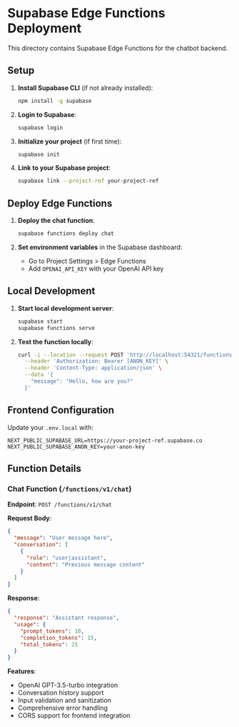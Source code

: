# Supabase Edge Functions Deployment

This directory contains Supabase Edge Functions for the chatbot backend.

## Setup

1. **Install Supabase CLI** (if not already installed):
   ```bash
   npm install -g supabase
   ```

2. **Login to Supabase**:
   ```bash
   supabase login
   ```

3. **Initialize your project** (if first time):
   ```bash
   supabase init
   ```

4. **Link to your Supabase project**:
   ```bash
   supabase link --project-ref your-project-ref
   ```

## Deploy Edge Functions

1. **Deploy the chat function**:
   ```bash
   supabase functions deploy chat
   ```

2. **Set environment variables** in the Supabase dashboard:
   - Go to Project Settings > Edge Functions
   - Add `OPENAI_API_KEY` with your OpenAI API key

## Local Development

1. **Start local development server**:
   ```bash
   supabase start
   supabase functions serve
   ```

2. **Test the function locally**:
   ```bash
   curl -i --location --request POST 'http://localhost:54321/functions/v1/chat' \
     --header 'Authorization: Bearer [ANON_KEY]' \
     --header 'Content-Type: application/json' \
     --data '{
       "message": "Hello, how are you?"
     }'
   ```

## Frontend Configuration

Update your `.env.local` with:
```
NEXT_PUBLIC_SUPABASE_URL=https://your-project-ref.supabase.co
NEXT_PUBLIC_SUPABASE_ANON_KEY=your-anon-key
```

## Function Details

### Chat Function (`/functions/v1/chat`)

**Endpoint**: `POST /functions/v1/chat`

**Request Body**:
```json
{
  "message": "User message here",
  "conversation": [
    {
      "role": "user|assistant",
      "content": "Previous message content"
    }
  ]
}
```

**Response**:
```json
{
  "response": "Assistant response",
  "usage": {
    "prompt_tokens": 10,
    "completion_tokens": 15,
    "total_tokens": 25
  }
}
```

**Features**:
- OpenAI GPT-3.5-turbo integration
- Conversation history support
- Input validation and sanitization
- Comprehensive error handling
- CORS support for frontend integration 